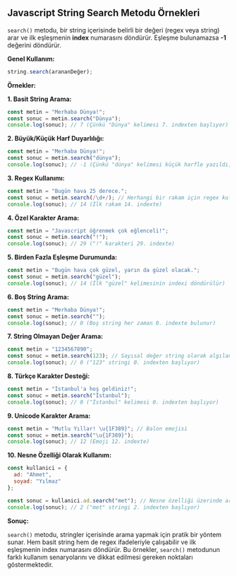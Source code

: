 ## Javascript String Search Metodu Örnekleri

`search()` metodu, bir string içerisinde belirli bir değeri (regex veya string) arar ve ilk eşleşmenin **index** numarasını döndürür. Eşleşme bulunamazsa **-1** değerini döndürür.

**Genel Kullanım:**

```javascript
string.search(arananDeğer);
```

**Örnekler:**

**1. Basit String Arama:**

```javascript
const metin = "Merhaba Dünya!";
const sonuc = metin.search("Dünya"); 
console.log(sonuc); // 7 (Çünkü "Dünya" kelimesi 7. indexten başlıyor)
```

**2. Büyük/Küçük Harf Duyarlılığı:**

```javascript
const metin = "Merhaba Dünya!";
const sonuc = metin.search("dünya"); 
console.log(sonuc); // -1 (Çünkü "dünya" kelimesi küçük harfle yazıldı, eşleşme yok)
```

**3. Regex Kullanımı:**

```javascript
const metin = "Bugün hava 25 derece.";
const sonuc = metin.search(/\d+/); // Herhangi bir rakam için regex kullanımı
console.log(sonuc); // 14 (İlk rakam 14. indexte)
```

**4. Özel Karakter Arama:**

```javascript
const metin = "Javascript öğrenmek çok eğlenceli!";
const sonuc = metin.search("!"); 
console.log(sonuc); // 29 ("!" karakteri 29. indexte)
```

**5. Birden Fazla Eşleşme Durumunda:**

```javascript
const metin = "Bugün hava çok güzel, yarın da güzel olacak.";
const sonuc = metin.search("güzel");
console.log(sonuc); // 14 (İlk "güzel" kelimesinin indexi döndürülür)
```

**6. Boş String Arama:**

```javascript
const metin = "Merhaba Dünya!";
const sonuc = metin.search("");
console.log(sonuc); // 0 (Boş string her zaman 0. indexte bulunur)
```

**7. String Olmayan Değer Arama:**

```javascript
const metin = "1234567890";
const sonuc = metin.search(123); // Sayısal değer string olarak algılanır
console.log(sonuc); // 0 ("123" stringi 0. indexten başlıyor)
```

**8. Türkçe Karakter Desteği:**

```javascript
const metin = "İstanbul'a hoş geldiniz!";
const sonuc = metin.search("İstanbul");
console.log(sonuc); // 0 ("İstanbul" kelimesi 0. indexten başlıyor)
```

**9. Unicode Karakter Arama:**

```javascript
const metin = "Mutlu Yıllar! \u{1F389}"; // Balon emojisi
const sonuc = metin.search("\u{1F389}");
console.log(sonuc); // 12 (Emoji 12. indexte)
```

**10. Nesne Özelliği Olarak Kullanım:**

```javascript
const kullanici = {
  ad: "Ahmet",
  soyad: "Yılmaz"
};

const sonuc = kullanici.ad.search("met"); // Nesne özelliği üzerinde arama
console.log(sonuc); // 2 ("met" stringi 2. indexten başlıyor)
```

**Sonuç:**

`search()` metodu, stringler içerisinde arama yapmak için pratik bir yöntem sunar. Hem basit string hem de regex ifadeleriyle çalışabilir ve ilk eşleşmenin index numarasını döndürür. Bu örnekler, `search()` metodunun farklı kullanım senaryolarını ve dikkat edilmesi gereken noktaları göstermektedir. 
